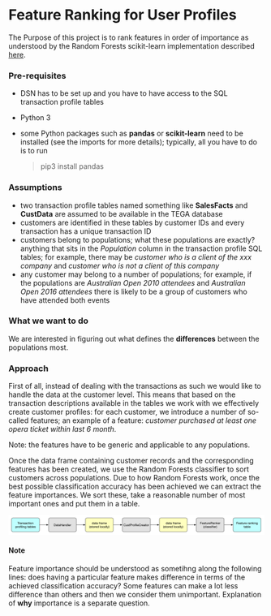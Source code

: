 # Feature Ranking for User Profiles

The Purpose of this project is to rank features in order of importance as understood by the Random Forests scikit-learn implementation described [here](http://scikit-learn.org/stable/modules/generated/sklearn.ensemble.RandomForestClassifier.html).

### Pre-requisites
* DSN has to be set up and you have to have access to the SQL transaction profile tables
* Python 3 
* some Python packages such as **pandas** or **scikit-learn** need to be installed (see the imports for more details); typically, all you have to do is to run  

  > pip3 install pandas

### Assumptions
* two transaction profile tables named something like __SalesFacts__ and __CustData__ are assumed to be available in the TEGA database
* customers are identified in these tables by customer IDs and every transaction has a unique transaction ID
* customers belong to populations; what these populations are exactly? anything that sits in the *Population* column in the transaction profile SQL tables; for example, there may be *customer who is a client of the xxx company* and *customer who is not a client of this company*
* any customer may belong to a number of populations; for example, if the populations are *Australian Open 2010 attendees* and *Australian Open 2016 attendees* there is likely to be a group of customers who have attended both events

### What we want to do
We are interested in figuring out what defines the **differences** between the populations most. 

### Approach
First of all, instead of dealing with the transactions as such we would like to handle the data at the customer level. This means that based on the transaction descriptions available in the tables we work with we effectively create customer profiles: for each customer, we introduce a number of so-called features; an example of a feature: *customer purchased at least one opera ticket within last 6 month*. 

Note: the features have to be generic and applicable to any populations.

Once the data frame containing customer records and the corresponding features has been created, we use the Random Forests classifier to sort customers across populations. Due to how Random Forests work, once the best possible classification accuracy has been achieved we can extract the feature importances. We sort these, take a reasonable number of most important ones and put them in a table. 

<img src="/pics/ranker_scheme.png" width="1000"/>

#### Note
Feature importance should be understood as sometihng along the following lines: does having a particular feature makes difference in terms of the achieved classification accuracy? Some features can make a lot less difference than others and then we consider them unimportant. Explanation of **why** importance is a separate question.

